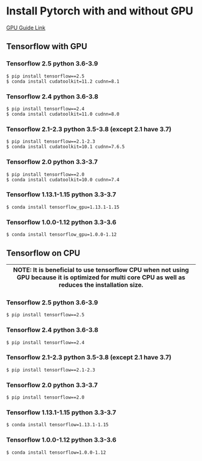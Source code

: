 # Install Pytorch with and without GPU

[GPU Guide Link](https://www.tensorflow.org/install/source#linux)

## Tensorflow  with GPU

### Tensorflow 2.5  python 3.6-3.9

```shell
$ pip install tensorflow==2.5
$ conda install cudatoolkit=11.2 cudnn=8.1
```

### Tensorflow 2.4 python 3.6-3.8

```shell
$ pip install tensorflow==2.4
$ conda install cudatoolkit=11.0 cudnn=8.0
```

### Tensorflow 2.1-2.3 python 3.5-3.8 (except 2.1 have 3.7)

```shell
$ pip install tensorflow==2.1-2.3
$ conda install cudatoolkit=10.1 cudnn=7.6.5
```

### Tensorflow 2.0 python 3.3-3.7

```shell
$ pip install tensorflow==2.0
$ conda install cudatoolkit=10.0 cudnn=7.4
```

### Tensorflow 1.13.1-1.15 python 3.3-3.7

```shell
$ conda install tensorflow_gpu=1.13.1-1.15
```

### Tensorflow 1.0.0-1.12 python  3.3-3.6

```shell
$ conda install tensorflow_gpu=1.0.0-1.12
```

## Tensorflow on CPU

|NOTE: It is beneficial to use tensorflow CPU when not using GPU because it is optimized for multi core CPU as well as reduces the installation size. |
|---|

### Tensorflow 2.5  python 3.6-3.9

```shell
$ pip install tensorflow==2.5
```

### Tensorflow 2.4 python 3.6-3.8

```shell
$ pip install tensorflow==2.4
```

### Tensorflow 2.1-2.3 python 3.5-3.8 (except 2.1 have 3.7)

```shell
$ pip install tensorflow==2.1-2.3
```

### Tensorflow 2.0 python 3.3-3.7

```shell
$ pip install tensorflow==2.0
```

### Tensorflow 1.13.1-1.15 python 3.3-3.7

```shell
$ conda install tensorflow=1.13.1-1.15
```

### Tensorflow 1.0.0-1.12 python  3.3-3.6

```shell
$ conda install tensorflow=1.0.0-1.12
```


